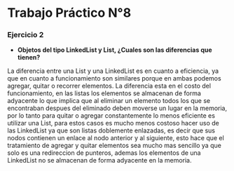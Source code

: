 # Trabajo Práctico N°8

### Ejercicio 2

- **Objetos del tipo LinkedList y List, ¿Cuales son las diferencias que tienen?**

La diferencia entre una List<T> y una LinkedList<T> es en cuanto a eficiencia, ya que en cuanto a funcionamiento son similares porque en ambas podemos agregar, quitar o recorrer elementos. La diferencia esta en el costo del funcionamiento, en las listas los elementos se almacenan de forma adyacente lo que implica que al eliminar un elemento todos los que se encontraban despues del eliminado deben moverse un lugar en la memoria, por lo tanto para quitar o agregar constantemente lo menos eficiente es utilizar una List, para estos casos es mucho menos costoso hacer uso de las LinkedList ya que son listas doblemente enlazadas, es decir que sus nodos contienen un enlace al nodo anterior y al siguiente, esto hace que el tratamiento de agregar y quitar elementos sea mucho mas sencillo ya que solo es una redireccion de punteros, ademas los elementos de una LinkedList no se almacenan de forma adyacente en la memoria. 

